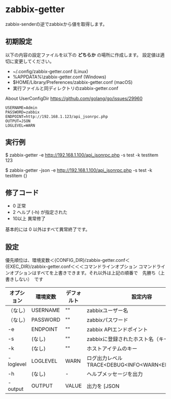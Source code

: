 # zabbix-getter

zabbix-senderの逆でzabbixから値を取得します。

## 初期設定

以下の内容の設定ファイルを以下の **どちらか** の場所に作成します。
設定値は適切に変更してください。

* ~/.config/zabbix-getter.conf (Linux)
* %APPDATA%\zabbix-getter.conf (Windows)
* $HOME/Library/Preferences/zabbix-getter.conf (macOS)
* 実行ファイルと同ディレクトリのzabbix-getter.conf

About UserConfigDir
https://github.com/golang/go/issues/29960

```
USERNAME=Admin
PASSWORD=zabbix
ENDPOINT=http://192.168.1.123/api_jsonrpc.php
OUTPUT=JSON
LOGLEVEL=WARN
```

## 実行例

$ zabbix-getter -e http://192.168.1.100/api_jsonrpc.php -s test -k testitem
123

$ zabbix-getter -json -e http://192.168.1.100/api_jsonrpc.php -s test -k testitem
{}

## 修了コード

* 0 正常
* 2 ヘルプ (-h) が指定された
* 10以上 異常修了

基本的には 0 以外はすべて異常終了です。

## 設定

優先順位は、環境変数＜{CONFIG_DIR}/zabbix-getter.conf＜{EXEC_DIR}/zabbix-getter.conf＜＜＜コマンドラインオプション
コマンドラインオプションはすべてを上書きできます。それ以外は上記の順番で　先勝ち（上書きしない）　です


| オプション   | 環境変数   | デフォルト | 設定内容     | サンプル                              |
| ---------- | --------- | ---------| ------------ | ------------------------------------ |
| （なし）     | USERNAME  | ""      | zabbixユーザー名                  | Admin |
| （なし）     | PASSWORD  | ""      | zabbixパスワード                  | zabbix |
| -e         | ENDPOINT  | ""       | zabbix APIエンドポイント           | http://192.168.1.100/api_jsonrpc.php |
| -s         | (なし)     | ""       | zabbixに登録されたホスト名（キーの方） | testhost |
| -k         | (なし)     | ""       | ホストアイテムのキー                 | system.hostname |
| -loglevel  | LOGLEVEL  | WARN     | ログ出力レベル TRACE<DEBUG<INFO<WARN<ERROR<FATAL | (CLI) -loglevel TRACE |
| -h         | (なし)     | -        | ヘルプメッセージを出力                |  |
| -output     | OUTPUT   | VALUE     | 出力を [JSON | VALUE] にする。VALUEは値のみ出力 | (CLI) -output JSON |

